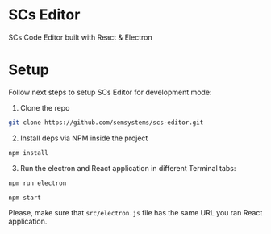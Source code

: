 # SCs Editor
SCs Code Editor built with React &amp; Electron

# Setup
Follow next steps to setup SCs Editor for development mode:

1. Clone the repo
```bash
git clone https://github.com/semsystems/scs-editor.git
```

2. Install deps via NPM inside the project
```bash
npm install
```

3. Run the electron and React application in different Terminal tabs:
```bash
npm run electron
```
```bash
npm start
```

Please, make sure that `src/electron.js` file has the same URL you ran React application.

